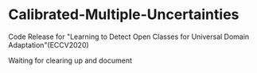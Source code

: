 # Calibrated-Multiple-Uncertainties
Code Release for "Learning to Detect Open Classes for Universal Domain Adaptation"(ECCV2020)

Waiting for clearing up and document